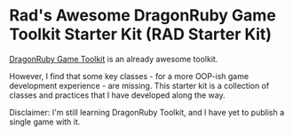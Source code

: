 # Rad's Awesome DragonRuby Game Toolkit Starter Kit (RAD Starter Kit)

[DragonRuby Game Toolkit](https://dragonruby.itch.io/) is an already awesome toolkit.

However, I find that some key classes - for a more OOP-ish game development experience - are missing.
This starter kit is a collection of classes and practices that I have developed along the way.

Disclaimer: I'm still learning DragonRuby Toolkit, and I have yet to publish a single game with it.
